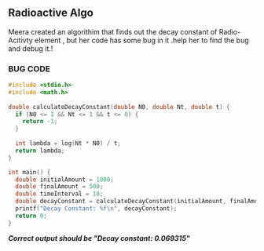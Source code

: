 ## Radioactive Algo

Meera created an algorithim that finds out the decay constant of Radio-Acitivty element , but her code has some bug in it .help her to find the bug and debug it.!

### BUG CODE
```c
#include <stdio.h>
#include <math.h>
 
double calculateDecayConstant(double N0, double Nt, double t) {
  if (N0 <= 1 && Nt <= 1 && t <= 0) {
	return -1;
  }
 
  int lambda = log(Nt * N0) / t;
  return lambda;
}

int main() {
  double initialAmount = 1000; 
  double finalAmount = 500;  
  double timeInterval = 10;	
  double decayConstant = calculateDecayConstant(initialAmount, finalAmount, timeInterval);
  printf("Decay Constant: %f\n", decayConstant);
  return 0;
}
```

***Correct output should be "Decay constant: 0.069315"***